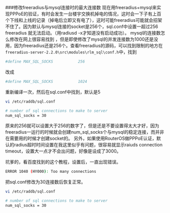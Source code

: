 ###修改freeradius与mysql连接时的最大连接数
现在用freeradius+mysql来实现PPPoE的验证，有时会发生一台楼宇交换机掉电的情况，这时会一下子有上百个下线和上线的记录（掉电后立即又有电了），这时可能freeradius可能就会招架不住了。因为默认与mysql连接的socket是256个，sql.conf中设置一超过256 freeradius 就无法启动。（用radiusd -x才知道没有启动成功）。
mysql的连接数怎么修改在网上很容易找到 ，但是即使修改了mysql的并发连接数为1000还是没用，因为freeradius还是256个。查看freeradius的源码，可以找到限制的地方在 `freeradius-server-2.2.0\src\modules\rlm_sql\conf.h`中，找到
```bash
#define MAX_SQL_SOCKS			256
```
改成
```bash
#define MAX_SQL_SOCKS			1024
```
重新编译一次，然后在sql.conf中找到，默认是5
```bash
vi /etc/raddb/sql.conf
```
```bash
# number of sql connections to make to server
num_sql_socks = 30
```
原来的256就可以设置大于256的数字了，但是还是不要设置得太大才好，因为freeradius一运行的时候就会创建num_sql_socks个与mysql的稳定连接，而并非在需要用的时候才创建socket的。
另外，如果使用RouterOS做PPPoE认证，默认的radius超时时间设置在我这里似乎有问题，很容易就显示raiuds connection timeout，设置大一点才不会出问题，好像是设成了3000。

坑爹的，看百度找到的这个教程，设置后，一直出现错误。
```bash
ERROR 1040 (HY000): Too many connections
```
把sql.conf修改为30连接数后恢复正常。
```bash
vi /etc/raddb/sql.conf
```
```bash
# number of sql connections to make to server
num_sql_socks = 30
```

